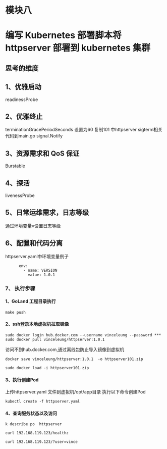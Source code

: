 

# 模块八

# 编写 Kubernetes 部署脚本将 httpserver 部署到 kubernetes 集群

## 思考的维度

## 1、优雅启动
readinessProbe
## 2、优雅终止
terminationGracePeriodSeconds 设置为60
复制101 中httpserver sigterm相关代码到main.go
signal.Notify 
## 3、资源需求和 QoS 保证
Burstable 
## 4、探活
livenessProbe
## 5、日常运维需求，日志等级
通过环境变量v设置日志等级

## 6、配置和代码分离
httpserver.yaml中环境变量例子
```
      env:
        - name: VERSION
          value: 1.0.1
```
### 7、 执行步骤
#### 1、GoLand 工程目录执行
```
make push
```
#### 2、ssh登录本地虚拟机拉取镜像
```
sudo docker login hub.docker.com --username vinceleung --password ***
sudo docker pull vinceleung/httpserver:1.0.1
```
访问不到hub.docker.com,通过离线包防止导入镜像到虚拟机
```
docker save vinceleung/httpserver:1.0.1  -o httpserver101.zip

sudo docker load -i httpserver101.zip
```
#### 3、执行创建Pod
上传httpserver.yaml 文件到虚拟机/opt/app目录
执行以下命令创建Pod
```
kubectl create -f httpserver.yaml
```

#### 4、查询服务状态以及访问
```
k describe po  httpserver

curl 192.168.119.123/healthz

curl 192.168.119.123/?user=vince
```





